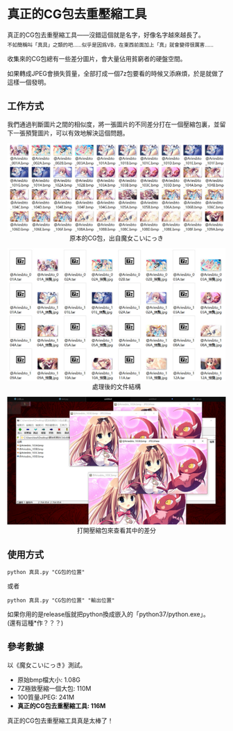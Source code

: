 # 真正的CG包去重壓縮工具

真正的CG包去重壓縮工具——沒錯這個就是名字，好像名字越來越長了。  
<sub>不如簡稱叫「真具」之類的吧……似乎是因爲VB，在東西前面加上「真」就會變得很厲害……</sub>

收集來的CG包總有一些差分圖片，會大量佔用貧窮者的硬盤空間。

如果轉成JPEG會損失質量，全部打成一個7z包要看的時候又添麻煩，於是就做了這樣一個發明。

## 工作方式

我們通過判斷圖片之間的相似度，將一張圖片的不同差分打在一個壓縮包裏，並留下一張預覽圖片，可以有效地解決這個問題。

<p align="center">
<img src='./文檔/原本.jpg'/>
原本的CG包，出自魔女こいにっき
</p>

<p align="center">
<img src='./文檔/處理後1.jpg'/>
處理後的文件結構
</p>

<p align="center">
<img src='./文檔/處理後2.jpg'/>
打開壓縮包來查看其中的差分
</p>

## 使用方式

    python 真具.py "CG包的位置"

或者

    python 真具.py "CG包的位置" "輸出位置"

如果你用的是release版就把python換成嵌入的「python37/python.exe」。   
(還有這種*作？？？)


## 參考數據

以《魔女こいにっき》測試。

-   原始bmp檔大小: 1.08G
-   7Z極致壓縮一個大包: 110M
-   100質量JPEG: 241M
-   **真正的CG包去重壓縮工具: 116M**

真正的CG包去重壓縮工具真是太棒了！
